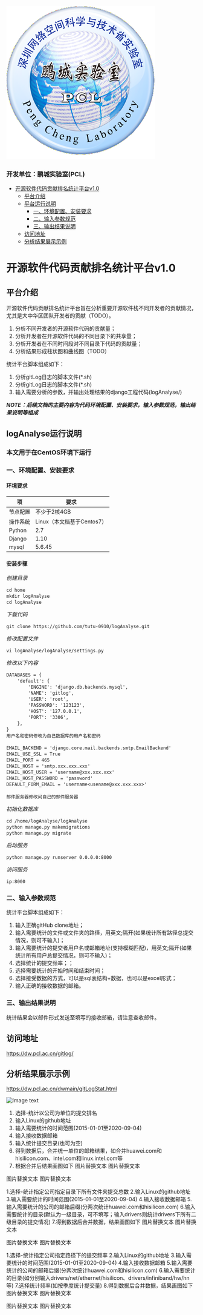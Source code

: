 
![](https://github.com/tutu-0910/logAnalyse/blob/master/logAnalyse/gitlogStatic/img/favicon.ico)<br>

### 开发单位：鹏城实验室(PCL)


- [ 开源软件代码贡献排名统计平台v1.0 ](#head1)
	- [ 平台介绍](#head2)
	- [ 平台运行说明](#head3)
		- [ 一、环境配置、安装要求](#head5)
		- [ 二、输入参数规范](#head10)
		- [ 三、输出结果说明](#head14)
	- [ 访问地址](#head18)
	- [ 分析结果展示示例](#head19)



# <span id="head1">开源软件代码贡献排名统计平台v1.0</span>

## <span id="head2"> 平台介绍</span>

开源软件代码贡献排名统计平台旨在分析重要开源软件栈不同开发者的贡献情况，尤其是大中华区团队开发者的贡献（TODO）。

1. 分析不同开发者的开源软件代码的贡献量；
2. 分析开发者在开源软件代码的不同目录下的共享量；
3. 分析开发者在不同时间段对不同目录下代码的贡献量；
4. 分析结果形成柱状图和曲线图（TODO）

统计平台脚本组成如下：

1. 分析gitLog日志的脚本文件(*.sh)
2. 分析gitLog日志的脚本文件(*.sh)
3. 输入需要分析的参数，并输出处理结果的django工程代码(logAnalyse/)
	


***NOTE：后续文档的主要内容为代码环境配置、安装要求，输入参数规范，输出结果说明等组成***

## <span id="head3"> logAnalyse运行说明</span>

### <span id="head4"> 本文用于在CentOS环境下运行</span>

### <span id="head5"> 一、环境配置、安装要求</span>


#### 环境要求

项 | 要求
---|---
节点配置 | 不少于2核4GB
操作系统 | Linux（本文档基于Centos7）
Python | 2.7
Django | 1.10
mysql  | 5.6.45


#### 安装步骤
*创建目录*

```
cd home
mkdir logAnalyse
cd logAnalyse
```

*下载代码*

```
git clone https://github.com/tutu-0910/logAnalyse.git
```

*修改配置文件*

```
vi logAnalyse/logAnalyse/settings.py
```

*修改以下内容*

```
DATABASES = {
    'default': {
        'ENGINE': 'django.db.backends.mysql',
        'NAME': 'gitlog',
        'USER': 'root',
        'PASSWORD': '123123',
        'HOST': '127.0.0.1',
        'PORT': '3306',
    },
}
用户名和密码修改为自己数据库的用户名和密码

EMAIL_BACKEND = 'django.core.mail.backends.smtp.EmailBackend'
EMAIL_USE_SSL = True
EMAIL_PORT = 465
EMAIL_HOST = 'smtp.xxx.xxx.xxx'
EMAIL_HOST_USER = 'username@xxx.xxx.xxx'
EMAIL_HOST_PASSWORD = 'password'
DEFAULT_FORM_EMAIL = 'username<usename@xxx.xxx.xxx>'

邮件服务器修改问自己的邮件服务器

```

*初始化数据库*

```
cd /home/logAnalyse/logAnalyse
python manage.py makemigrations
python manage.py migrate
```

*启动服务*

```
python manage.py runserver 0.0.0.0:8000
```
*访问服务*
```
ip:8000
```
### <span id="head10"> 二、输入参数规范</span>

统计平台脚本组成如下：

1. 输入正确gitHub clone地址；
2. 输入需要统计的文件或文件夹的路径，用英文;隔开(如果统计所有路径总提交情况，则可不输入)；
3. 输入需要统计的提交者用户名或邮箱地址(支持模糊匹配)，用英文;隔开(如果统计所有用户总提交情况，则可不输入)；
4. 选择统计的提交频率；；
5. 选择需要统计的开始时间和结束时间；
6. 选择接受数据的方式，可以是sql表结构+数据，也可以是excel形式；
7. 输入正确的接收数据的邮箱。

### <span id="head14"> 三、输出结果说明</span>

统计结果会以邮件形式发送至填写的接收邮箱，请注意查收邮件。


## <span id="head18">访问地址</span>
https://dw.pcl.ac.cn/gitlog/
## <span id="head19">分析结果展示示例</span>
https://dw.pcl.ac.cn/dwmain/gitLogStat.html

![Image text](https://dw.pcl.ac.cn/dwmain/asset/images/3.png)

1. 选择-统计以公司为单位的提交排名
2. 输入Linux的github地址
3. 输入需要统计的时间范围(2015-01-01至2020-09-04)
4. 输入接收数据邮箱
5. 输入统计提交目录(也可为空)
6. 得到数据后，合并统一单位的邮箱结果，如合并huawei.com和hisilicon.com、intel.com和linux.intel.com等
7. 根据合并后结果画图如下
图片替换文本 图片替换文本

图片替换文本 图片替换文本

1.选择-统计指定公司指定目录下所有文件夹提交总数
2.输入Linux的github地址
3.输入需要统计的时间范围(2015-01-01至2020-09-04)
4.输入接收数据邮箱
5.输入需要统计的公司的邮箱后缀(分两次统计huawei.com和hisilicon.com)
6.输入需要统计的目录(默认为一级目录，可不填写；输入drivers则统计drivers下所有二级目录的提交情况)
7.得到数据后合并数据，结果画图如下
图片替换文本 图片替换文本

图片替换文本 图片替换文本

1.选择-统计指定公司指定路径下的提交频率
2.输入Linux的github地址
3.输入需要统计的时间范围(2015-01-01至2020-09-04)
4.输入接收数据邮箱
5.输入需要统计的公司的邮箱后缀(分两次统计huawei.com和hisilicon.com)
6.输入需要统计的目录(如分别输入drivers/net/ethernet/hisilicon、drivers/infiniband/hw/hn等)
7.选择统计频率(如按季度统计提交量)
8.得到数据后合并数据，结果画图如下
图片替换文本 图片替换文本

图片替换文本 图片替换文本
